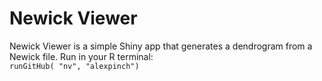 # Newick Viewer
Newick Viewer is a simple Shiny app that generates a dendrogram from a Newick file.
Run in your R terminal:  
`runGitHub( "nv", "alexpinch")`
